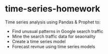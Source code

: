 # time-series-homework

Time series analysis using Pandas & Prophet to:
- Find unusual patterns in Google search traffic
- Mine the search traffic data for seaonality
- Create a time series model
- Forecast revnue using time series models
